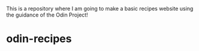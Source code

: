 This is a repository where I am going to make a basic recipes website
using the guidance of the Odin Project!

# odin-recipes
